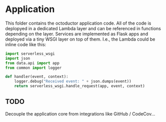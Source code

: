 # Application
This folder contains the octoductor application code. All of the code is deplopyed in a dedicated Lambda layer and can be referenced in functions depending on the layer. Services are implemented as Flask apps and deployed via a tiny WSGI layer on top of them. I.e., the Lambda could be inline code like this:

```python
import serverless_wsgi
import json
from data.api import app
from common import logger

def handler(event, context):
    logger.debug("Received event: " + json.dumps(event))
    return serverless_wsgi.handle_request(app, event, context)
```

## TODO
Decouple the application core from integrations like GitHub / CodeCov...

